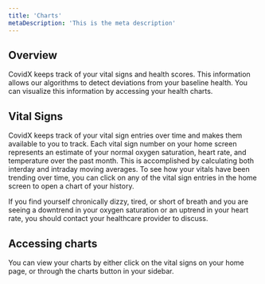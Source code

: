 ```yaml
---
title: 'Charts'
metaDescription: 'This is the meta description'
---
```


## Overview

CovidX keeps track of your vital signs and health scores. This information allows our algorithms to detect deviations from your baseline health. You can visualize this information by accessing your health charts.

## Vital Signs

CovidX keeps track of your vital sign entries over time and makes them available to you to track. Each vital sign number on your home screen represents an estimate of your normal oxygen saturation, heart rate, and temperature over the past month. This is accomplished by calculating both interday and intraday moving averages. To see how your vitals have been trending over time, you can click on any of the vital sign entries in the home screen to open a chart of your history.

If you find yourself chronically dizzy, tired, or short of breath and you are seeing a downtrend in your oxygen saturation or an uptrend in your heart rate, you should contact your healthcare provider to discuss.

## Accessing charts

You can view your charts by either click on the vital signs on your home page, or through the charts button in your sidebar.
